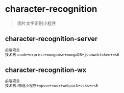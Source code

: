 # character-recognition

> 图片文字识别小程序

## character-recognition-server
``` bash
后端项目
技术栈:node+express+mongoose+mongoDB+jsonwebtoken+es6
```


## character-recognition-wx

``` bash
前端项目
技术栈:微信小程序+mpvue+vuex+webpack+scss+es6
```
